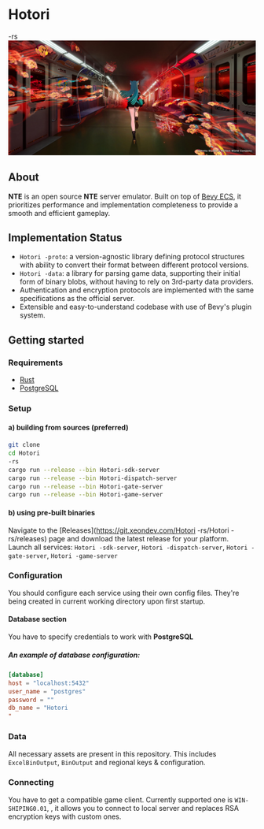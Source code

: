 # Hotori

-rs
![screenshot](screenshot.jpg)

## About

**NTE** is an open source **NTE** server emulator. Built on top of [Bevy ECS](https://bevyengine.org/learn/book/getting-started/ecs/), it prioritizes performance and implementation completeness to provide a smooth and efficient gameplay.

## Implementation Status

- `Hotori
-proto`: a version-agnostic library defining protocol structures with ability to convert their format between different protocol versions.
- `Hotori
-data`: a library for parsing game data, supporting their initial form of binary blobs, without having to rely on 3rd-party data providers.
- Authentication and encryption protocols are implemented with the same specifications as the official server.
- Extensible and easy-to-understand codebase with use of Bevy's plugin system.

## Getting started

### Requirements

- [Rust](https://www.rust-lang.org/tools/install)
- [PostgreSQL](https://www.postgresql.org/download/)

### Setup

#### a) building from sources (preferred)

```sh
git clone
cd Hotori
-rs
cargo run --release --bin Hotori-sdk-server
cargo run --release --bin Hotori-dispatch-server
cargo run --release --bin Hotori-gate-server
cargo run --release --bin Hotori-game-server
```

#### b) using pre-built binaries

Navigate to the [Releases](https://git.xeondev.com/Hotori
-rs/Hotori
-rs/releases) page and download the latest release for your platform.<br>
Launch all services: `Hotori
-sdk-server`, `Hotori
-dispatch-server`, `Hotori
-gate-server`, `Hotori
-game-server`

### Configuration

You should configure each service using their own config files. They're being created in current working directory upon first startup.

#### Database section

You have to specify credentials to work with **PostgreSQL**

##### An example of database configuration:

```toml
[database]
host = "localhost:5432"
user_name = "postgres"
password = ""
db_name = "Hotori
"
```

### Data

All necessary assets are present in this repository. This includes `ExcelBinOutput`, `BinOutput` and regional keys & configuration.

### Connecting

You have to get a compatible game client. Currently supported one is `WIN-SHIPING0.01`, , it allows you to connect to local server and replaces RSA encryption keys with custom ones.
